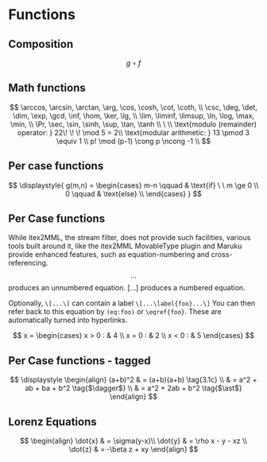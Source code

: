# Functions

## Composition

$$\displaystyle g \circ f $$


## Math functions

$$
\arccos, \arcsin, \arctan, \arg, \cos, \cosh, \cot, \coth, \\
\csc, \deg, \det, \dim, \exp, \gcd, \inf, \hom, \ker, \lg, \\
\lim, \liminf, \limsup, \ln, \log, \max, \min, \\
\Pr, \sec, \sin, \sinh, \sup, \tan, \tanh \\
\ \\
\text{modulo (remainder) operator: } 22\! \! \! \mod 5 = 2\\
\text{modular arithmetic: } 13 \pmod 3 \equiv 1 \\
p! \mod (p-1) \cong p \ncong -1 \\
$$




## Per case functions

$$
\displaystyle{
  g(m,n) =
  \begin{cases}
    m-n \qquad  & \text{if} \ \ m \ge 0  \\
    0 \qquad    & \text{else}   \\
  \end{cases}
}
$$


## Per Case functions

While itex2MML, the stream filter, does not provide such facilities, various tools built around it, like the itex2MML MovableType plugin and Maruku provide enhanced features, such as equation-numbering and cross-referencing. $$...$$ produces an unnumbered equation. \[...\] produces a numbered equation.

Optionally, `\[...\]` can contain a label `\[...\label{foo}...\]`
You can then refer back to this equation by `(eq:foo)` or `\eqref{foo}`.
These are automatically turned into hyperlinks.

$$
x = 
\begin{cases}
  x > 0 : & 4 \\
  x = 0 : & 2 \\
  x < 0 : & 5
\end{cases}
$$


## Per Case functions - tagged

$$
\displaystyle
\begin{align}
(a+b)^2 & = (a+b)(a+b)    \tag{3.1c}       \\
  & = a^2 + ab + ba + b^2 \tag{$\dagger$}  \\
  & = a^2 + 2ab + b^2     \tag{$\ast$}
\end{align}
$$




## Lorenz Equations
$$
\begin{align}
  \dot{x}  & = \sigma(y-x)\\
  \dot{y}  & = \rho x - y - xz \\
  \dot{z}  & = -\beta z + xy
\end{align}
$$
